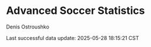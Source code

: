 # Advanced Soccer Statistics
Denis Ostroushko

<!-- gfm -->

Last successful data update: 2025-05-28 18:15:21 CST
